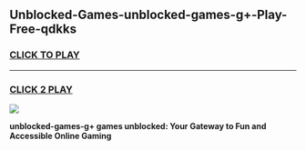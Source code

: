 
## Unblocked-Games-unblocked-games-g+-Play-Free-qdkks
<h3>
<a href="https://premium76.site?title=unblocked-games-g+&ref=21A">CLICK TO PLAY</a></h3>
<hr>

<h3>
<a href="https://premium76.site?title=unblocked-games-g+&ref=21A">CLICK 2 PLAY</a>
  
</h3>

<a href="https://premium76.site?title=unblocked-games-g+&ref=21A"><img src="https://clearcache.store/games.png"></a>


**unblocked-games-g+ games unblocked: Your Gateway to Fun and Accessible Online Gaming**
